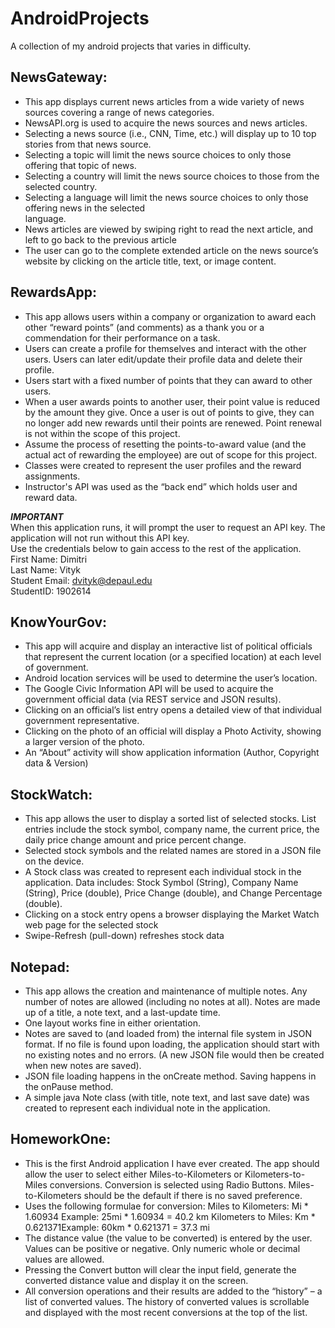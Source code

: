 # AndroidProjects
A collection of my android projects that varies in difficulty. 

NewsGateway:
------------
* This app displays current news articles from a wide variety of news sources covering a range of news
categories.  
* NewsAPI.org is used to acquire the news sources and news articles.  
* Selecting a news source (i.e., CNN, Time, etc.) will display up to 10 top stories from that news source.  
* Selecting a topic will limit the news source choices to only those offering that topic of news.  
* Selecting a country will limit the news source choices to those from the selected country.  
* Selecting a language will limit the news source choices to only those offering news in the selected  
language.
* News articles are viewed by swiping right to read the next article, and left to go back to the previous
article
* The user can go to the complete extended article on the news source’s website by clicking on the
article title, text, or image content.

RewardsApp:
-----------
* This app allows users within a company or organization to award each other “reward points” (and
comments) as a thank you or a commendation for their performance on a task.
* Users can create a profile for themselves and interact with the other users. Users can later edit/update
their profile data and delete their profile.
* Users start with a fixed number of points that they can award to other users.
* When a user awards points to another user, their point value is reduced by the amount they give. Once a
user is out of points to give, they can no longer add new rewards until their points are renewed. Point
renewal is not within the scope of this project.
* Assume the process of resetting the points-to-award value (and the actual act of rewarding the
employee) are out of scope for this project.
* Classes were created to represent the user profiles and the reward assignments.
* Instructor's API was used as the “back end” which holds user and reward data.  

***IMPORTANT***  
When this application runs, it will prompt the user to request an API key. The application will not run without this API key.   
Use the credentials below to gain access to the rest of the application.    
First Name: Dimitri  
Last Name: Vityk  
Student Email: dvityk@depaul.edu  
StudentID: 1902614  

KnowYourGov:
------------
* This app will acquire and display an interactive list of political officials that represent the current
location (or a specified location) at each level of government.
* Android location services will be used to determine the user’s location.
* The Google Civic Information API will be used to acquire the government official data (via REST service
and JSON results).
* Clicking on an official’s list entry opens a detailed view of that individual government representative.
* Clicking on the photo of an official will display a Photo Activity, showing a larger version of the photo.
* An “About” activity will show application information (Author, Copyright data & Version)

StockWatch:
----------
* This app allows the user to display a sorted list of selected stocks. List entries include the stock symbol,
company name, the current price, the daily price change amount and price percent change.
* Selected stock symbols and the related names are stored in a JSON file on the device.
* A Stock class was created to represent each individual stock in the application. Data includes:
Stock Symbol (String), Company Name (String), Price (double), Price Change (double), and Change Percentage
(double).
* Clicking on a stock entry opens a browser displaying the Market Watch web page for the selected stock
* Swipe-Refresh (pull-down) refreshes stock data

Notepad:
--------
* This app allows the creation and maintenance of multiple notes. Any number of notes are allowed (including no
notes at all). Notes are made up of a title, a note text, and a last-update time.
* One layout works fine in either orientation.
* Notes are saved to (and loaded from) the internal file system in JSON format. If no file is found upon
loading, the application should start with no existing notes and no errors. (A new JSON file would then be
created when new notes are saved).
* JSON file loading happens in the onCreate method. Saving happens in the onPause method.
* A simple java Note class (with title, note text, and last save date) was created to represent each individual
note in the application.

HomeworkOne:
---------
* This is the first Android application I have ever created.
The app should allow the user to select either Miles-to-Kilometers or Kilometers-to-Miles
conversions. Conversion is selected using Radio Buttons. Miles-to-Kilometers should be the default
if there is no saved preference.
* Uses the following formulae for conversion:
    Miles to Kilometers: Mi * 1.60934 Example: 25mi * 1.60934 = 40.2 km
    Kilometers to Miles: Km * 0.621371Example: 60km * 0.621371 = 37.3 mi
* The distance value (the value to be converted) is entered by the user. Values can be
positive or negative. Only numeric whole or decimal values are allowed.
* Pressing the Convert button will clear the input field, generate the converted distance value and
display it on the screen.
* All conversion operations and their results are added to the “history” – a list of converted
values. The history of converted values is scrollable and displayed with the most recent
conversions at the top of the list.
